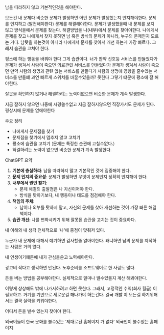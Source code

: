 
남을 따라하지 않고 기본적인것을 해야한다.

모든건 내 문제다 비슷한 문제가 발생하면 어떤 문제가 발생했는지 인지해야한다.
문제를 인지하고 (발전해야한다) 문제를 해결해야한다.
문제가 발생했을때 내 문제를 보지 않고 방식을에서 문제를 찾는다.
해결방법을 나(내부)에서 문제를 찾아야한다.
나에게서 문제를 찾고 나에게서 찾지 못하면 
남 혹은 방식의 문제가 아니라, 누구의 문제인지 모르는 거다.
남탓을 하는것이 아니라 나에게서 문제를 찾아서 개선 하는게 가장 빠르다.
그래서 습관을 고쳐야 한다.

평소에 하는 행동을 바꿔야 한다 그게 습관이다.
너가 만약 신호등 서비스를 만들었다가 문제가 생겨서 사람이 죽으면
의료관련 서비스를 만들었다가 문제가 생겨서 사람이 죽으면 
만약 사람의 생명과 관련 없는 서비스를 만들다가
사람의 생명에 영향을 줄수있는 서비스를 만들떄
과연 빠르게 스위치를 바꿀수있을까? 못한다
그렇기 떄문에 평소에 잘 해야한다.

잘못을 확인하지 않거나
해결하려는 노력이없으면 비슷한 문제가 계속 발생한다.

지금 잘하지 않으면 나중에 시경쓸수없고
지금 잘하지않으면 직장가서도 문제가 된다.
평상시에 문제를 없에야한다

주요 정리
- 나에게서 문제점을 찾기
- 문제점을 찾기에서 멈추지 않고 고치기
- 평소에 습관을 고치기 (문제는 특정한 순관에 고칠수없다.)
- 혀결하려는 노력이 없으면 비슷한 문제가 계속 발생한다.


ChatGPT 요약
1. **기본에 충실하라**: 남을 따라하지 말고 기본적인 것에 집중해야 한다.
2. **문제 인지의 중요성**: 문제가 발생하면 무엇이 문제인지 정확히 인지해야 한다.
3. **내부에서 원인 찾기**:
    - 문제 해결의 출발점은 나 자신이어야 한다.
    - 방식을 탓하기보다, 내 행동이나 태도를 점검해야 한다.
4. **책임의 주체**:
    - 남이나 외부를 탓하지 말고, 자신의 문제를 찾아 개선하는 것이 가장 빠른 해결책이다.
5. **습관 개선**: 나를 변화시키기 위해 잘못된 습관을 고치는 것이 중요하다.


내 이해와 내 생각
전체적으로 '나'에 중점이 맞춰저 있다.

누군가 내 문제에 대해서 예기하면 감사할줄 알아야한다.
왜냐하면 남의 문제를 지적하는 사람은 거의 없다.

내 인생이기떄문에 내가 관심을쏟고 노력해야한다.


광고비 작다고 생각하면 안된다.
노후준비를 소프트웨어로 한 사람도 많다.

돈을 버는 방법을 공부해야한다.
실제적으로 얼마나 벌수있을지 계산 해봐야한다.

이렇게 상상해도 밖에 나가서하려고 하면 못한다.
그래서, 고정적인 수익(회사 월급) 이 필요하고.  거기를 기반으로 세로운걸 해나가야 하는건다.
결국 개발 이 모든걸 하기위해서는 결국 실력을 키워야한다.

어디서 돈을 벌수 있는지 찾아야 한다.


외국이들이 한국 문화를 볼수있는 '제대로된 홈페이지 가 없다'
외국인이 볼수있는 홈페이지 